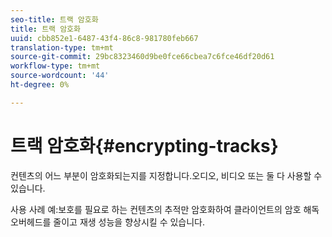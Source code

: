 ```yaml
---
seo-title: 트랙 암호화
title: 트랙 암호화
uuid: cbb852e1-6487-43f4-86c8-981780feb667
translation-type: tm+mt
source-git-commit: 29bc8323460d9be0fce66cbea7c6fce46df20d61
workflow-type: tm+mt
source-wordcount: '44'
ht-degree: 0%

---
```



# 트랙 암호화{#encrypting-tracks}

컨텐츠의 어느 부분이 암호화되는지를 지정합니다.오디오, 비디오 또는 둘 다 사용할 수 있습니다.

사용 사례 예:보호를 필요로 하는 컨텐츠의 추적만 암호화하여 클라이언트의 암호 해독 오버헤드를 줄이고 재생 성능을 향상시킬 수 있습니다.
